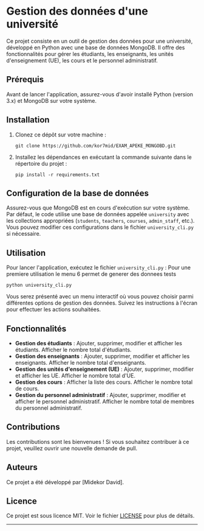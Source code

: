 # Gestion des données d'une université

Ce projet consiste en un outil de gestion des données pour une université, développé en Python avec une base de données MongoDB. Il offre des fonctionnalités pour gérer les étudiants, les enseignants, les unités d'enseignement (UE), les cours et le personnel administratif.

## Prérequis

Avant de lancer l'application, assurez-vous d'avoir installé Python (version 3.x) et MongoDB sur votre système.

## Installation

1. Clonez ce dépôt sur votre machine :
   ```
   git clone https://github.com/kor7mid/EXAM_APEKE_MONGOBD.git
   ```
2. Installez les dépendances en exécutant la commande suivante dans le répertoire du projet :
   ```
   pip install -r requirements.txt
   ```

## Configuration de la base de données

Assurez-vous que MongoDB est en cours d'exécution sur votre système. Par défaut, le code utilise une base de données appelée `university` avec les collections appropriées (`students`, `teachers`, `courses`, `admin_staff`, etc.). Vous pouvez modifier ces configurations dans le fichier `university_cli.py` si nécessaire.

## Utilisation

Pour lancer l'application, exécutez le fichier `university_cli.py` :
Pour une premiere utilisation le menu 6 permet de generer des donnees tests

```
python university_cli.py
```

Vous serez présenté avec un menu interactif où vous pouvez choisir parmi différentes options de gestion des données. Suivez les instructions à l'écran pour effectuer les actions souhaitées.

## Fonctionnalités

- **Gestion des étudiants** : Ajouter, supprimer, modifier et afficher les étudiants. Afficher le nombre total d'étudiants.
- **Gestion des enseignants** : Ajouter, supprimer, modifier et afficher les enseignants. Afficher le nombre total d'enseignants.
- **Gestion des unités d'enseignement (UE)** : Ajouter, supprimer, modifier et afficher les UE. Afficher le nombre total d'UE.
- **Gestion des cours** : Afficher la liste des cours. Afficher le nombre total de cours.
- **Gestion du personnel administratif** : Ajouter, supprimer, modifier et afficher le personnel administratif. Afficher le nombre total de membres du personnel administratif.

## Contributions

Les contributions sont les bienvenues ! Si vous souhaitez contribuer à ce projet, veuillez ouvrir une nouvelle demande de pull.

## Auteurs

Ce projet a été développé par [Midekor David].

## Licence

Ce projet est sous licence MIT. Voir le fichier [LICENSE](LICENSE) pour plus de détails.

---
